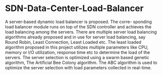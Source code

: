 # SDN-Data-Center-Load-Balancer
A server-based dynamic load balancer is proposed. The corre-
sponding load balancer module runs on top of the SDN controller and achieves the load balancing among the servers. There are multiple server load balancing algorithms already proposed and in use for server load balancing, say Round Robin, Least Connection, Least Loaded etc. The least loaded algorithm proposed in this project utilizes multiple parameters like CPU, memory or I/O utilization, response time etc to determine the load of the servers. The server selection is optimized using a swarm based genetic algorithm, The Artificial Bee Colony algorithm. The ABC algorithm is used to optimize the server selection with load parameters collected in real-time.
